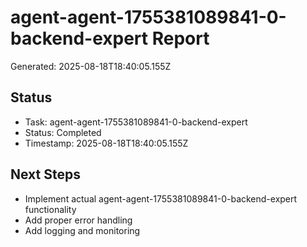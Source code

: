 # agent-agent-1755381089841-0-backend-expert Report

Generated: 2025-08-18T18:40:05.155Z

## Status
- Task: agent-agent-1755381089841-0-backend-expert
- Status: Completed
- Timestamp: 2025-08-18T18:40:05.155Z

## Next Steps
- Implement actual agent-agent-1755381089841-0-backend-expert functionality
- Add proper error handling
- Add logging and monitoring
